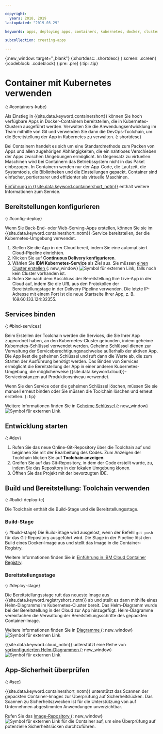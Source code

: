 ```yaml
---

copyright:
  years: 2018, 2019
lastupdated: "2019-03-29"

keywords: apps, deploying apps, containers, kubernetes, docker, clusters, devops toolchain, deployment, kube

subcollection: creating-apps

---
```

{:new_window: target="_blank"}
{:shortdesc: .shortdesc}
{:screen: .screen}
{:codeblock: .codeblock}
{:pre: .pre}
{:tip: .tip}

# Container mit Kubernetes verwenden
{: #containers-kube}

Als Einstieg in {{site.data.keyword.containershort}} können Sie hoch verfügbare Apps in Docker-Containern bereitstellen, die in Kubernetes-Clustern ausgeführt werden. Verwalten Sie die Anwendungsentwicklung im Team mithilfe von Git und verwenden Sie dann die DevOps-Toolchain, um die Bereitstellung der App in Kubernetes zu verwalten.
{: shortdesc}

Bei Containern handelt es sich um eine Standardmethode zum Packen von Apps und allen zugehörigen Abhängigkeiten, die ein nahtloses Verschieben der Apps zwischen Umgebungen ermöglicht. Im Gegensatz zu virtuellen Maschinen wird bei Containern das Betriebssystem nicht in das Paket einbezogen. In Containern werden nur der App-Code, die Laufzeit, die Systemtools, die Bibliotheken und die Einstellungen gepackt. Container sind einfacher, portierbarer und effizienter als virtuelle Maschinen.

[Einführung in {{site.data.keyword.containershort_notm}}](/docs/containers?topic=containers-container_index) enthält weitere Informationen zum Service.

## Bereitstellungen konfigurieren
{: #config-deploy}

Wenn Sie Back-End- oder Web-Serving-Apps erstellen, können Sie sie im {{site.data.keyword.containershort_notm}}-Service bereitstellen, der die Kubernetes-Umgebung verwendet.

1. Stellen Sie die App in der Cloud bereit, indem Sie eine automatisiert Cloud-Pipeline einrichten.
2. Klicken Sie auf **Continuous Delivery konfigurieren**.
3. Wählen Sie **IBM Kubernetes-Service** als Ziel aus. Sie müssen [einen Cluster erstellen ](https://{DomainName}/kubernetes/catalog/cluster/create){: new_window} ![Symbol für externen Link](../../icons/launch-glyph.svg "Symbol für externen Link"), falls noch kein Cluster vorhanden ist.
4. Rufen Sie nach dem Abschluss der Bereitstellung Ihre Live-App in der Cloud auf, indem Sie die URL aus den Protokollen der Bereitstellungstage in der Delivery Pipeline verwenden. Die letzte IP-Adresse mit einem Port ist die neue Startseite Ihrer App, z. B. 169.60.133.124:32355.

## Services binden
{: #bind-services}

Beim Erstellen der Toolchain werden die Services, die Sie Ihrer App zugeordnet haben, an den Kubernetes-Cluster gebunden, indem geheime Kubernetes-Schlüssel verwendet werden. Geheime Schlüssel dienen zur Verwaltung der Serviceberechtigungsnachweise außerhalb der aktiven App. Die App liest die geheimen Schlüssel und ruft dann die Werte ab, die zum Starten der Ausführung benötigt werden. Das Binden von Services ermöglicht die Bereitstellung der App in einer anderen Kubernetes-Umgebung, die möglicherweise {{site.data.keyword.cloud}}-Serviceinstanzen auf Produktionsniveau verwendet.

Wenn Sie den Service oder die geheimen Schlüssel löschen, müssen Sie sie manuell erneut binden oder Sie müssen die Toolchain löschen und erneut erstellen.
{: tip}

Weitere Informationen finden Sie in [Geheime Schlüssel ](https://kubernetes.io/docs/concepts/configuration/secret/){: new_window} ![Symbol für externen Link](../../icons/launch-glyph.svg "Symbol für externen Link").

## Entwicklung starten
{: #dev}

1. Rufen Sie das neue Online-Git-Repository über die Toolchain auf und beginnen Sie mit der Bearbeitung des Codes. Zum Anzeigen der Toolchain klicken Sie auf **Toolchain anzeigen**.
2. Greifen Sie auf das Git-Repository, in dem der Code erstellt wurde, zu, indem Sie das Repository in der lokalen Umgebung klonen.
3. Öffnen Sie das Projekt mit der bevorzugten IDE.

## Build und Bereitstellung: Toolchain verwenden
{: #bulid-deploy-tc}

Die Toolchain enthält die Build-Stage und die Bereitstellungsstage.

### Build-Stage
{: #build-stage}
Die Build-Stage wird ausgelöst, wenn der Befehl `git push` für das Git-Repository ausgeführt wird. Die Stage in der Pipeline löst den Build eines Docker-Image aus und stellt das Image in die Container-Registry.

Weitere Informationen finden Sie in [Einführung in IBM Cloud Container Registry](/docs/services/Registry?topic=registry-index).

### Bereitstellungsstage
{: #deploy-stage}

Die Bereitstellungsstage ruft das neueste Image aus {{site.data.keyword.registryshort_notm}} ab und stellt es dann mithilfe eines Helm-Diagramms im Kubernetes-Cluster bereit. Das Helm-Diagramm wurde bei der Bereitstellung in der Cloud zur App hinzugefügt. Helm-Diagramme vereinfachen die Verwaltung der Bereitstellungsschritte des gepackten Container-Image.

Weitere Informationen finden Sie in [Diagramme ](https://docs.helm.sh/developing_charts/){: new_window} ![Symbol für externen Link](../../icons/launch-glyph.svg "Symbol für externen Link").

{{site.data.keyword.cloud_notm}} unterstützt eine Reihe von [vorkonfigurierten Helm-Diagrammen ](https://{DomainName}/kubernetes/solutions/helm-charts){: new_window} ![Symbol für externen Link](../../icons/launch-glyph.svg "Symbol für externen Link").

## App-Sicherheit überprüfen
{: #sec}

{{site.data.keyword.containershort_notm}} unterstützt das Scannen der gepackten Container-Images zur Überprüfung auf Sicherheitslücken. Das Scannen zu Sicherheitszwecken ist für die Unterstützung von auf Unternehmen abgestimmten Anwendungen unverzichtbar.

Rufen Sie das [Image-Repository ](https://{DomainName}/kubernetes/registry/main/private){: new_window} ![Symbol für externen Link](../../icons/launch-glyph.svg "Symbol für externen Link") für die Container auf, um eine Überprüfung auf potenzielle Sicherheitslücken durchzuführen.
